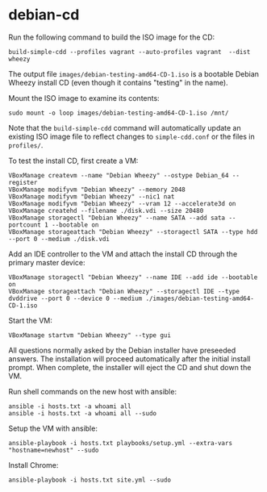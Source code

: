debian-cd
==========
Run the following command to build the ISO image for the CD:
```
build-simple-cdd --profiles vagrant --auto-profiles vagrant  --dist wheezy
```
The output file `images/debian-testing-amd64-CD-1.iso` is a bootable
Debian Wheezy install CD (even though it contains "testing" in the
name).

Mount the ISO image to examine its contents:
```
sudo mount -o loop images/debian-testing-amd64-CD-1.iso /mnt/
```

Note that the `build-simple-cdd` command will automatically update an existing ISO image file to reflect changes
to `simple-cdd.conf` or the files in `profiles/`.

To test the install CD, first create a VM:
```
VBoxManage createvm --name "Debian Wheezy" --ostype Debian_64 --register
VBoxManage modifyvm "Debian Wheezy" --memory 2048
VBoxManage modifyvm "Debian Wheezy" --nic1 nat
VBoxManage modifyvm "Debian Wheezy" --vram 12 --accelerate3d on
VBoxManage createhd --filename ./disk.vdi --size 20480
VBoxManage storagectl "Debian Wheezy" --name SATA --add sata --portcount 1 --bootable on
VBoxManage storageattach "Debian Wheezy" --storagectl SATA --type hdd --port 0 --medium ./disk.vdi
```

Add an IDE controller to the VM and attach the install CD through the
primary master device:
```
VBoxManage storagectl "Debian Wheezy" --name IDE --add ide --bootable on
VBoxManage storageattach "Debian Wheezy" --storagectl IDE --type dvddrive --port 0 --device 0 --medium ./images/debian-testing-amd64-CD-1.iso
```

Start the VM:
```
VBoxManage startvm "Debian Wheezy" --type gui
```
All questions normally asked by the Debian installer have preseeded
answers.  The installation will proceed automatically after the
initial install prompt.  When complete, the installer will eject the
CD and shut down the VM.

Run shell commands on the new host with ansible:
```
ansible -i hosts.txt -a whoami all
ansible -i hosts.txt -a whoami all --sudo
```

Setup the VM with ansible:
```
ansible-playbook -i hosts.txt playbooks/setup.yml --extra-vars "hostname=newhost" --sudo
```

Install Chrome:
```
ansible-playbook -i hosts.txt site.yml --sudo
```
